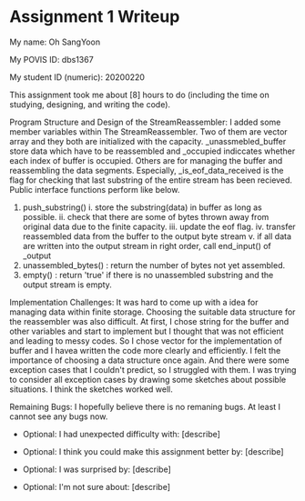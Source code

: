 Assignment 1 Writeup
=============

My name: Oh SangYoon

My POVIS ID: dbs1367

My student ID (numeric): 20200220

This assignment took me about [8] hours to do (including the time on studying, designing, and writing the code).

Program Structure and Design of the StreamReassembler:
I added some member variables within The StreamReassembler.
Two of them are vector array and they both are initialized with the capacity. _unassmebled_buffer store data which have to be reassembled and _occupied indiccates whether each index of buffer is occupied.
Others are for managing the buffer and reassembling the data segments. Especially, _is_eof_data_received is the flag for checking that last substring of the entire stream has been recieved.
Public interface functions perform like below.
1. push_substring()
	i. store the substring(data) in buffer as long as possible.
	ii. check that there are some of bytes thrown away from original data due to the finite capacity.
	iii. update the eof flag.
	iv. transfer reassembled data from the buffer to the output byte stream
	v. if all data are written into the output stream in right order, call end_input() of _output
2. unassembled_bytes() : return the number of bytes not yet assembled.
3. empty() : return 'true' if there is no unassembled substring and the output stream is empty.

Implementation Challenges:
It was hard to come up with a idea for managing data within finite storage. Choosing the suitable data structure for the reassembler was also difficult. At first, I chose string for the buffer and other variables and start to implement but I thought that was not efficient and leading to messy codes. So I chose vector for the implementation of buffer and I havea written the code more clearly and efficiently. I felt the importance of choosing a data structure once again.
And there were some exception cases that I couldn't predict, so I struggled with them. I was trying to consider all exception cases by drawing some sketches about possible situations. I think the sketches worked well.

Remaining Bugs:
I hopefully believe there is no remaning bugs. At least I cannot see any bugs now.

- Optional: I had unexpected difficulty with: [describe]

- Optional: I think you could make this assignment better by: [describe]

- Optional: I was surprised by: [describe]

- Optional: I'm not sure about: [describe]
